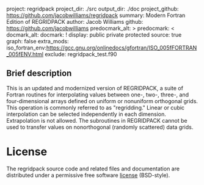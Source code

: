 project: regridpack
project_dir: ./src
output_dir: ./doc
project_github: https://github.com/jacobwilliams/regridpack
summary: Modern Fortran Edition of REGRIDPACK
author: Jacob Williams
github: https://github.com/jacobwilliams
predocmark_alt: >
predocmark: <
docmark_alt:
docmark: !
display: public
         private
         protected
source: true
graph: false
extra_mods: iso_fortran_env:https://gcc.gnu.org/onlinedocs/gfortran/ISO_005fFORTRAN_005fENV.html
exclude: regridpack_test.f90

Brief description
---------------

This is an updated and modernized version of REGRIDPACK, a suite of Fortran routines
for interpolating values between one-, two-, three-, and four-dimensional arrays defined
on uniform or nonuniform orthogonal grids. This operation is commonly referred to as "regridding."
Linear or cubic interpolation can be selected independently in each dimension.
Extrapolation is not allowed. The subroutines in REGRIDPACK cannot be used to
transfer values on nonorthogonal (randomly scattered) data grids.

# License

The regridpack source code and related files and documentation are distributed under a permissive free software [license](https://github.com/jacobwilliams/regridpack/blob/master/LICENSE.txt) (BSD-style).
